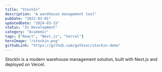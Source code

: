 ```yaml
---
title: "StockIn"
description: "A warehouse management tool"
pubDate: "2021-03-01"
updatedDate: "2024-03-15"
status: "In Development"
category: "Academic"
tags: ["React", "Next.js", "Vercel"]
heroImage: "/stockin.png"
githubLink: "https://github.com/gothsec/stockin-demo"
---
```


StockIn is a modern warehouse management solution, built with Next.js and deployed on Vercel.
